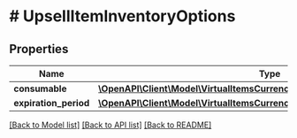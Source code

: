 # # UpsellItemInventoryOptions

## Properties

Name | Type | Description | Notes
------------ | ------------- | ------------- | -------------
**consumable** | [**\OpenAPI\Client\Model\VirtualItemsCurrencyInventoryOptionsConsumable**](VirtualItemsCurrencyInventoryOptionsConsumable.md) |  | [optional]
**expiration_period** | [**\OpenAPI\Client\Model\VirtualItemsCurrencyInventoryOptionsExpirationPeriod**](VirtualItemsCurrencyInventoryOptionsExpirationPeriod.md) |  | [optional]

[[Back to Model list]](../../README.md#models) [[Back to API list]](../../README.md#endpoints) [[Back to README]](../../README.md)
